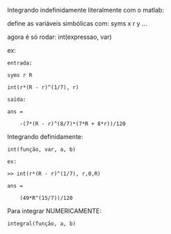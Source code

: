 Integrando indefinidamente literalmente com o matlab:

define as variáveis simbólicas com:
	syms x r y ...

agora é só rodar:
	int(expressao, var)

ex:

	entrada:

	syms r R

	int(r*(R - r)^(1/7), r)

	saída:
	
 	ans =
 
		-(7*(R - r)^(8/7)*(7*R + 8*r))/120


Integrando definidamente:

	int(função, var, a, b)

	ex:

	>> int(r*(R - r)^(1/7), r,0,R)  
 
	ans =
 
		(49*R^(15/7))/120

Para integrar NUMERICAMENTE:

	integral(função, a, b)
